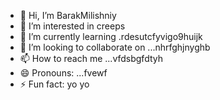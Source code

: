 - 👋 Hi, I’m BarakMilishniy
- 👀 I’m interested in creeps
- 🌱 I’m currently learning .rdesutcfyvigo9huijk
- 💞️ I’m looking to collaborate on ...nhrfghjnyghb
- 📫 How to reach me ...vfdsbgfdtyh
- 😄 Pronouns: ...fvewf
- ⚡ Fun fact: yo yo 
<!--
BarakMilishniy/BarakMilishniy is a ✨ special ✨ repository because its `README.md` (this file) appears on your GitHub profile.
You can click the Preview link to take a look at your changes.
--
